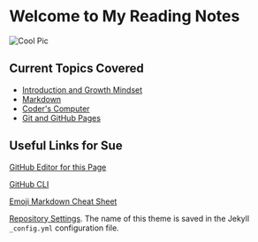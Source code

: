 # Welcome to My Reading Notes 

<!-- One gigantic @ss pic that may or may not be legal? But hey, look at this Markdown comment --> 
![Cool Pic](https://techagainsttrafficking.org/wp-content/uploads/2019/01/Digital-Earth-1200x675.jpg)

## Current Topics Covered

- [Introduction and Growth Mindset](intro-growth-mindset.md)
- [Markdown](markdown.md)
- [Coder's Computer](coders-computer.md)
- [Git and GitHub Pages](Git-Notes.md)


## Useful Links for Sue

[GitHub Editor for this Page](https://github.com/Sue-Young/reading-notes/edit/gh-pages/index.md)

[GitHub CLI](https://cli.github.com/)

[Emoji Markdown Cheat Sheet](https://github.com/ikatyang/emoji-cheat-sheet/blob/master/README.md#symbols)

[Repository Settings](https://github.com/Sue-Young/reading-notes/settings/pages). The name of this theme is saved in the Jekyll `_config.yml` configuration file.





